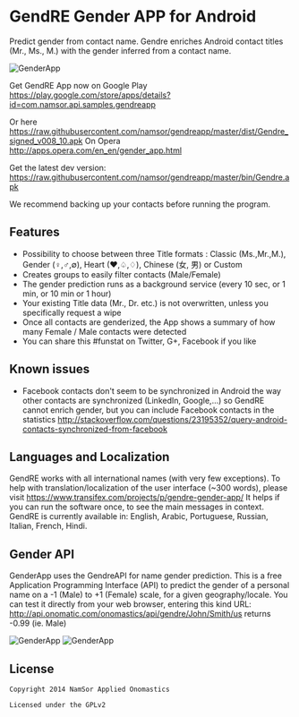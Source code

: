 # GendRE Gender APP for Android

Predict gender from contact name. Gendre enriches Android contact titles (Mr., Ms., M.) with the gender inferred from a contact name.

![GenderApp](https://raw.githubusercontent.com/namsor/gendreapp/master/gendre_logo_v128.png)

Get GendRE App now on Google Play
https://play.google.com/store/apps/details?id=com.namsor.api.samples.gendreapp

Or here 
https://raw.githubusercontent.com/namsor/gendreapp/master/dist/Gendre_signed_v008_10.apk
On Opera
http://apps.opera.com/en_en/gender_app.html

Get the latest dev version:
https://raw.githubusercontent.com/namsor/gendreapp/master/bin/Gendre.apk

We recommend backing up your contacts before running the program.

## Features
- Possibility to choose between three Title formats : Classic (Ms.,Mr.,M.), Gender (♀,♂,∅), Heart (♥,♤,♢), Chinese (女, 男) or Custom
- Creates groups to easily filter contacts (Male/Female)
- The gender prediction runs as a background service (every 10 sec, or 1 min, or 10 min or 1 hour)
- Your existing Title data (Mr., Dr. etc.) is not overwritten, unless you specifically request a wipe 
- Once all contacts are genderized, the App shows a summary of how many Female / Male contacts were detected
- You can share this #funstat on Twitter, G+, Facebook if you like

## Known issues
- Facebook contacts don't seem to be synchronized in Android the way other contacts are synchronized (LinkedIn, Google,...) so GendRE cannot enrich gender, but you can include Facebook contacts in the statistics
http://stackoverflow.com/questions/23195352/query-android-contacts-synchronized-from-facebook

## Languages and Localization
GendRE works with all international names (with very few exceptions). To help with translation/localization of the user interface (~300 words), please visit
https://www.transifex.com/projects/p/gendre-gender-app/
It helps if you can run the software once, to see the main messages in context. GendRE is currently available in: English, Arabic, Portuguese, Russian, Italian, French, Hindi.   

## Gender API
GenderApp uses the GendreAPI for name gender prediction. This is a free Application Programming Interface (API) to predict the gender of a personal name on a -1 (Male) to +1 (Female) scale, for a given geography/locale. You can test it directly from your web browser, entering this kind URL:
http://api.onomatic.com/onomastics/api/gendre/John/Smith/us
returns  -0.99 (ie. Male)  

![GenderApp](https://raw.githubusercontent.com/namsor/gendreapp/master/20140323_Gendre_pic1.png)
![GenderApp](https://raw.githubusercontent.com/namsor/gendreapp/master/20140323_Gendre_pic2.png)

## License

    Copyright 2014 NamSor Applied Onomastics

    Licensed under the GPLv2
    
